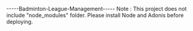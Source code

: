 -----Badminton-League-Management-----
Note : This project does not include "node_modules" folder. Please install Node and Adonis before deploying.
